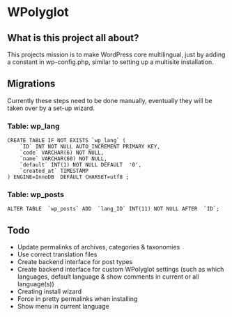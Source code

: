 # WPolyglot

## What is this project all about?
This projects mission is to make WordPress core multilingual, just by adding a constant in wp-config.php, similar to setting up a multisite installation.

## Migrations
Currently these steps need to be done manually, eventually they will be taken over by a set-up wizard.

### Table: wp_lang
```mysql
CREATE TABLE IF NOT EXISTS `wp_lang` (
	`ID` INT NOT NULL AUTO_INCREMENT PRIMARY KEY,
	`code` VARCHAR(6) NOT NULL,
	`name` VARCHAR(60) NOT NULL,
	`default` INT(1) NOT NULL DEFAULT  '0',
	`created_at` TIMESTAMP
) ENGINE=InnoDB  DEFAULT CHARSET=utf8 ;
```
### Table: wp_posts
```mysql
ALTER TABLE  `wp_posts` ADD  `lang_ID` INT(11) NOT NULL AFTER  `ID`;
```

## Todo
* Update permalinks of archives, categories & taxonomies
* Use correct translation files
* Create backend interface for post types
* Create backend interface for custom WPolyglot settings (such as which languages, default language & show comments in current or all language(s))
* Creating install wizard
* Force in pretty permalinks when installing
* Show menu in current language
